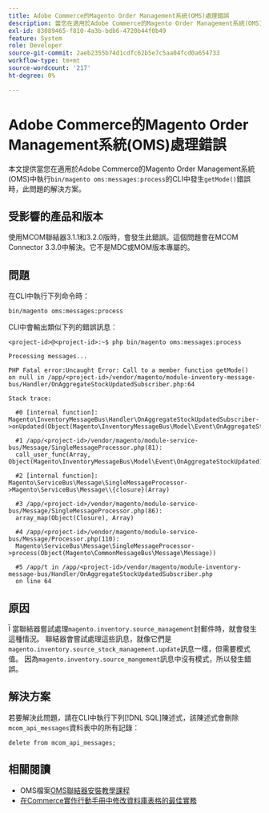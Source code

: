 ```yaml
---
title: Adobe Commerce的Magento Order Management系統(OMS)處理錯誤
description: 當您在適用於Adobe Commerce的Magento Order Management系統(OMS)中執行「bin/magento oms:messages:process」的CLI中收到「getMode()」錯誤時，本文提供此問題的解決方案。
exl-id: 83089465-f810-4a3b-bdb6-4720b44f0b49
feature: System
role: Developer
source-git-commit: 2aeb2355b74d1cdfc62b5e7c5aa04fcd0a654733
workflow-type: tm+mt
source-wordcount: '217'
ht-degree: 0%

---
```


# Adobe Commerce的Magento Order Management系統(OMS)處理錯誤

本文提供當您在適用於Adobe Commerce的Magento Order Management系統(OMS)中執行`bin/magento oms:messages:process`的CLI中發生`getMode()`錯誤時，此問題的解決方案。

## 受影響的產品和版本

使用MCOM聯結器3.1.1和3.2.0版時，會發生此錯誤。這個問題會在MCOM Connector 3.3.0中解決。它不是MDC或MOM版本專屬的。

## 問題

在CLI中執行下列命令時：

`bin/magento oms:messages:process`

CLI中會輸出類似下列的錯誤訊息：

```
<project-id>@<project-id>:~$ php bin/magento oms:messages:process

Processing messages...

PHP Fatal error:Uncaught Error: Call to a member function getMode()
on null in /app/<project-id>/vendor/magento/module-inventory-message-bus/Handler/OnAggregateStockUpdatedSubscriber.php:64

Stack trace:

  #0 [internal function]: Magento\InventoryMessageBus\Handler\OnAggregateStockUpdatedSubscriber->onUpdated(Object(Magento\InventoryMessageBus\Model\Event\OnAggregateStockUpdated))

  #1 /app/<project-id>/vendor/magento/module-service-bus/Message/SingleMessageProcessor.php(81):
  call_user_func(Array, Object(Magento\InventoryMessageBus\Model\Event\OnAggregateStockUpdated))

  #2 [internal function]: Magento\ServiceBus\Message\SingleMessageProcessor->Magento\ServiceBus\Message\\{closure}(Array)

  #3 /app/<project-id>/vendor/magento/module-service-bus/Message/SingleMessageProcessor.php(86):
  array_map(Object(Closure), Array)

  #4 /app/<project-id>/vendor/magento/module-service-bus/Message/Processor.php(110):
  Magento\ServiceBus\Message\SingleMessageProcessor->process(Object(Magento\CommonMessageBus\Message\Message))

  #5 /app/t in /app/<project-id>/vendor/magento/module-inventory-message-bus/Handler/OnAggregateStockUpdatedSubscriber.php
  on line 64
```

## 原因

Ï
當聯結器嘗試處理`magento.inventory.source_management`封郵件時，就會發生這種情況。 聯結器會嘗試處理這些訊息，就像它們是`magento.inventory.source_stock_management.update`訊息一樣，但需要模式值。 因為`magento.inventory.source_mangement`訊息中沒有模式，所以發生錯誤。

## 解決方案

若要解決此問題，請在CLI中執行下列[!DNL SQL]陳述式，該陳述式會刪除`mcom_api_messages`資料表中的所有記錄：

`delete from mcom_api_messages;`

## 相關閱讀

* OMS檔案[OMS聯結器安裝教學課程](https://commerce-docs.github.io/oms-documentation-archive/integration/connector/setup-tutorial/)
* [在Commerce實作行動手冊中修改資料庫表格的最佳實務](https://experienceleague.adobe.com/zh-hant/docs/commerce-operations/implementation-playbook/best-practices/development/modifying-core-and-third-party-tables#why-adobe-recommends-avoiding-modifications)
